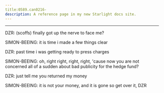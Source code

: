 ```yaml
---
title:0589.can0216-
description: A reference page in my new Starlight docs site.
---
```

----- 
DZR: (scoffs) finally got up the nerve to face me? 
 
SIMON-BEEING: it is time i made a few things clear
 
DZR: past time
 i was getting ready to press charges
 
SIMON-BEEING: oh, right
 right, right, right, 'cause now you are not concerned all of 
a sudden about bad publicity for the hedge fund? 
 
DZR: just tell me you returned my money
 
SIMON-BEEING: it is not your money, and it is gone
 so get over it, DZR
 
